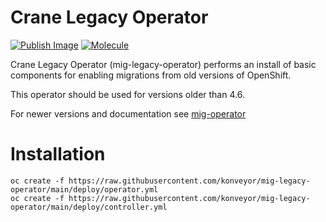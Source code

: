 # Crane Legacy Operator
[![Publish Image](https://github.com/konveyor/mig-legacy-operator/actions/workflows/publish.yml/badge.svg)](https://github.com/konveyor/mig-legacy-operator/actions/workflows/publish.yml)
[![Molecule](https://github.com/konveyor/mig-legacy-operator/actions/workflows/molecule.yml/badge.svg)](https://github.com/konveyor/mig-legacy-operator/actions/workflows/molecule.yml)

Crane Legacy Operator (mig-legacy-operator) performs an install of basic components for enabling migrations from old versions of OpenShift.

This operator should be used for versions older than 4.6.

For newer versions and documentation see [mig-operator](https://github.com/konveyor/mig-operator)

# Installation
```
oc create -f https://raw.githubusercontent.com/konveyor/mig-legacy-operator/main/deploy/operator.yml
oc create -f https://raw.githubusercontent.com/konveyor/mig-legacy-operator/main/deploy/controller.yml
```

